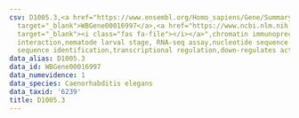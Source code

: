 ```yaml
---
csv: D1005.3,<a href="https://www.ensembl.org/Homo_sapiens/Gene/Summary?db=core;g=WBGene00016997"
  target="_blank">WBGene00016997</a>,<a href="https://www.ncbi.nlm.nih.gov/pubmed/27688402"
  target="_blank"><i class="fas fa-file"></i></a>",chromatin immunoprecipitation assay,direct
  interaction,nematode larval stage, RNA-seq assay,nucleotide sequence identification,nucleotide
  sequence identification,transcriptional regulation,down-regulates activity
data_alias: D1005.3
data_id: WBGene00016997
data_numevidence: 1
data_species: Caenorhabditis elegans
data_taxid: '6239'
title: D1005.3
---
```

